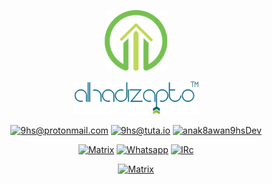 <p align="center">
  <a><img src="https://github.com/hadymaggot/-.github/blob/main/icon.png" width="100" alt="Ahadizapto Logo"></a>
</p>

<p align="center">
  <a href="https://9hs.my.id" target="_blank"><img src="https://github.com/hadymaggot/-.github/blob/main/ahadizapto.png" width="200" alt="Laravel Logo"></a>
</p>

<p align="center">
  <a href="mailto:9hs@protonmail.com" target="_blank"><img src="https://img.shields.io/badge/ProtonMail-8B89CC?style=for-the-badge&logo=protonmail&logoColor=white" alt="9hs@protonmail.com"></a>
  <a href="mailto:9hs@tuta.io" target="_blank"><img src="https://img.shields.io/badge/Tutanota-840010?style=for-the-badge&logo=Tutanota&logoColor=white" alt="9hs@tuta.io"></a>
  <a href="https://t.me/anak8awan9hsDev" target="_blank"><img src="https://img.shields.io/badge/Telegram-2CA5E0?style=for-the-badge&logo=telegram&logoColor=white" alt="anak8awan9hsDev"></a>
</p>
<p align="center">
  <a href="https://matrix.to/#/@9hs:Amatrix.org" target="_blank"><img src="https://img.shields.io/badge/Matrix-9hs-white?logo=matrix" alt="Matrix"></a>
  <a href="https://wa.me/message/ZWXNSOSECGUPF1" target="_blank"><img src="https://img.shields.io/badge/Whatsapp-Ahadizapto-green?logo=whatsapp" alt="Whatsapp"></a>
  <a href="https://webchat.oftc.net/?nick=&channels=%23ahadizapto&uio=d4" target="_blank"><img src="https://img.shields.io/badge/webIRC-9hs-magenta?logo=liberadotchat" alt="IRc"></a>
</p>

<p align="center">
  <a href="https://9hs.my.id" target="_blank"><img src="https://img.shields.io/uptimerobot/status/m794105541-bb4b4597366a83b26863f084?label=VPS&logo=docker" alt="Matrix"></a>
</p>

#
